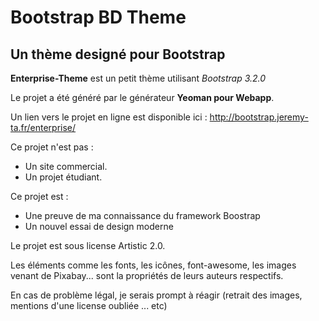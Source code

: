 Bootstrap BD Theme
=======
Un thème designé pour Bootstrap
-----------

**Enterprise-Theme** est un petit thème utilisant *Bootstrap 3.2.0*

Le projet a été généré par le générateur **Yeoman pour Webapp**.


Un lien vers le projet en ligne est disponible ici :
http://bootstrap.jeremy-ta.fr/enterprise/

Ce projet n'est pas :

 - Un site commercial.
 - Un projet étudiant.

Ce projet est :

 - Une preuve de ma connaissance du framework Boostrap
 - Un nouvel essai de design moderne

Le projet est sous license Artistic 2.0.

Les éléments comme les fonts, les icônes, font-awesome,
les images venant de Pixabay... sont la propriétés de 
leurs auteurs respectifs.

En cas de problème légal, je serais prompt à réagir (retrait des images,
mentions d'une license oubliée ... etc)

